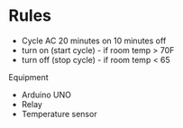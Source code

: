 # Rules
* Cycle AC 20 minutes on 10 minutes off
* turn on (start cycle) - if room temp > 70F
* turn off (stop cycle) - if room temp < 65

Equipment
* Arduino UNO
* Relay
* Temperature sensor
